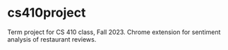 # cs410project
Term project for CS 410 class, Fall 2023. Chrome extension for sentiment analysis of restaurant reviews.

